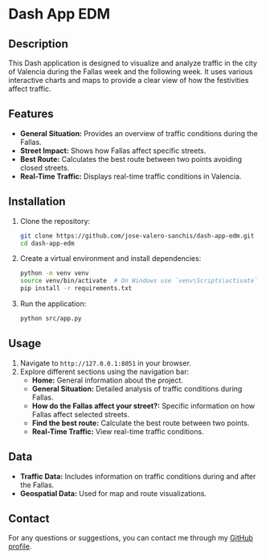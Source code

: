 # Dash App EDM

## Description

This Dash application is designed to visualize and analyze traffic in the city of Valencia during the Fallas week and the following week. It uses various interactive charts and maps to provide a clear view of how the festivities affect traffic.

## Features

- **General Situation:** Provides an overview of traffic conditions during the Fallas.
- **Street Impact:** Shows how Fallas affect specific streets.
- **Best Route:** Calculates the best route between two points avoiding closed streets.
- **Real-Time Traffic:** Displays real-time traffic conditions in Valencia.

## Installation

1. Clone the repository:

    ```bash
    git clone https://github.com/jose-valero-sanchis/dash-app-edm.git
    cd dash-app-edm
    ```

2. Create a virtual environment and install dependencies:

    ```bash
    python -m venv venv
    source venv/bin/activate  # On Windows use `venv\Scripts\activate`
    pip install -r requirements.txt
    ```

3. Run the application:

    ```bash
    python src/app.py
    ```

## Usage

1. Navigate to `http://127.0.0.1:8051` in your browser.
2. Explore different sections using the navigation bar:
    - **Home:** General information about the project.
    - **General Situation:** Detailed analysis of traffic conditions during Fallas.
    - **How do the Fallas affect your street?:** Specific information on how Fallas affect selected streets.
    - **Find the best route:** Calculate the best route between two points.
    - **Real-Time Traffic:** View real-time traffic conditions.

## Data

- **Traffic Data:** Includes information on traffic conditions during and after the Fallas.
- **Geospatial Data:** Used for map and route visualizations.

## Contact

For any questions or suggestions, you can contact me through my [GitHub profile](https://github.com/jose-valero-sanchis).
